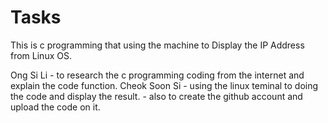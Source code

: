 # Tasks

This is c programming that using the machine to Display the IP Address from Linux OS.

Ong Si Li - to research the c programming coding from the internet and explain the code function.
Cheok Soon Si - using the linux teminal to doing the code and display the result.
              - also to create the github account and upload the code on it. 
